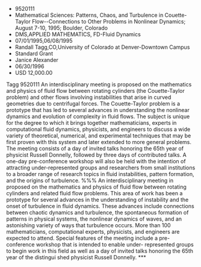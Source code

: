 
* 9520111
* Mathematical Sciences: Patterns, Chaos, and Turbulence in Couette-Taylor Flow--Connections to Other Problems in Nonlinear Dynamics; August 7-10, 1995; Boulder, Colorado
* DMS,APPLIED MATHEMATICS, FD-Fluid Dynamics
* 07/01/1995,06/08/1995
* Randall Tagg,CO,University of Colorado at Denver-Downtown Campus
* Standard Grant
* Janice Alexander
* 06/30/1996
* USD 12,000.00

Tagg 9520111 An interdisciplinary meeting is proposed on the mathematics and
physics of fluid flow between rotating cylinders (the Couette-Taylor problem)
and other flows involving instabilities that arise in curved geometries due to
centrifugal forces. The Couette-Taylor problem is a prototype that has led to
several advances in understanding the nonlinear dynamics and evolution of
complexity in fluid flows. The subject is unique for the degree to which it
brings together mathematicians, experts in computational fluid dynamics,
physicists, and engineers to discuss a wide variety of theoretical, numerical,
and experimental techniques that may be first proven with this system and later
extended to more general problems. The meeting consists of a day of invited
talks honoring the 65th year of physicist Russell Donnelly, followed by three
days of contributed talks. A one-day pre-conference workshop will also be held
with the intention of attracting under-represented groups and researchers from
small institutions to a broader range of research topics in fluid instabilities,
pattern formation, and the origins of turbulence. %%% An interdisciplinary
meeting in proposed on the mathematics and physics of fluid flow between
rotating cylinders and related fluid flow problems. This area of work has been a
prototype for several advances in the understanding of instability and the onset
of turbulence in fluid dynamics. These advances include connections between
chaotic dynamics and turbulence, the spontaneous formation of patterns in
physical systems, the nonlinear dynamics of waves, and an astonishing variety of
ways that turbulence occurs. More than 100 mathematicians, computational
experts, physicists, and engineers are expected to attend. Special features of
the meeting include a pre-conference workshop that is intended to enable under-
represented groups to begin work in this field as well as a day of invited talks
honoring the 65th year of the distingui shed physicist Russell Donnelly. ***
